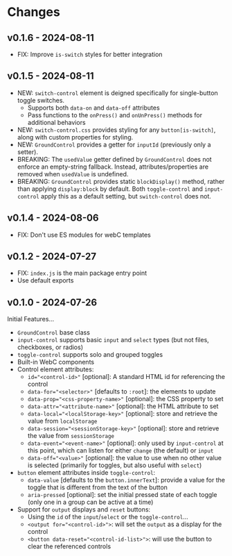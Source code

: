 # Changes

## v0.1.6 - 2024-08-11

- FIX: Improve `is-switch` styles for better integration

## v0.1.5 - 2024-08-11

- NEW: `switch-control` element
  is deigned specifically for single-button
  toggle switches.
  - Supports both `data-on` and `data-off` attributes
  - Pass functions to the
    `onPress()` and `onUnPress()` methods
    for additional behaviors
- NEW: `switch-control.css` provides
  styling for any `button[is-switch]`,
  along with custom properties for styling.
- NEW: `GroundControl` provides
  a getter for `inputId`
  (previously only a setter).
- BREAKING: The `usedValue` getter
  defined by `GroundControl`
  does not enforce an empty-string fallback.
  Instead, attributes/properties are removed
  when `usedValue` is undefined.
- BREAKING: `GroundControl` provides
  static `blockDisplay()` method,
  rather than applying `display:block` by default.
  Both `toggle-control` and `input-control`
  apply this as a default setting,
  but `switch-control` does not.

## v0.1.4 - 2024-08-06

- FIX: Don't use ES modules for webC templates

## v0.1.2 - 2024-07-27

- FIX: `index.js` is the main package entry point
- Use default exports

## v0.1.0 - 2024-07-26

Initial Features…

- `GroundControl` base class
- `input-control` supports basic `input` and `select` types
  (but not files, checkboxes, or radios)
- `toggle-control` supports solo and grouped toggles
- Built-in WebC components
- Control element attributes:
  - `id="<control-id>"` [optional]:
    A standard HTML id for referencing the control
  - `data-for="<selector>"` [defaults to `:root`]:
    the elements to update
  - `data-prop="<css-property-name>"` [optional]:
    the CSS property to set
  - `data-attr="<attribute-name>"` [optional]:
    the HTML attribute to set
  - `data-local="<localStorage-key>"` [optional]:
    store and retrieve the value from `localStorage`
  - `data-session="<sessionStorage-key>"` [optional]:
    store and retrieve the value from `sessionStorage`
  - `data-event="<event-name>"` [optional]:
    only used by `input-control` at this point,
    which can listen for either `change` (the default) or `input`
  - `data-off="<value>"` [optional]:
    the value to use when no other value is selected
    (primarily for toggles, but also useful with `select`)
- `button` element attributes inside `toggle-control`:
  - `data-value` [defaults to the `button.innerText`]:
    provide a value for the toggle
    that is different from the text of the button
  - `aria-pressed` [optional]:
    set the initial pressed state of each toggle
    (only one in a group can be active at a time)
- Support for `output` displays and `reset` buttons:
  - Using the `id` of the `input`/`select` or the `toggle-control`…
  - `<output for="<control-id>">`:
    will set the `output` as a display for the control
  - `<button data-reset="<control-id-list>">`:
    will use the button to clear the referenced controls
